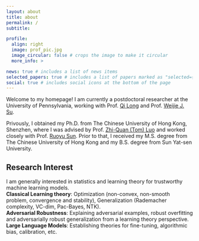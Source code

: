```yaml
---
layout: about
title: about
permalink: /
subtitle:

profile:
  align: right
  image: prof_pic.jpg
  image_circular: false # crops the image to make it circular
  more_info: >

news: true # includes a list of news items
selected_papers: true # includes a list of papers marked as "selected={true}"
social: true # includes social icons at the bottom of the page
---
```


Welcome to my homepage! I am currently a postdoctoral researcher at the University of Pennsylvania, working with Prof. [Qi Long](https://www.med.upenn.edu/long-lab/) and Prof. [Weijie J. Su](http://www-stat.wharton.upenn.edu/~suw/). 

Privously, I obtained my Ph.D. from The Chinese University of Hong Kong, Shenzhen, where I was advised by Prof. [Zhi-Quan (Tom) Luo](https://sds.cuhk.edu.cn/en/teacher/214) and worked closely with Prof. [Ruoyu Sun](https://ruoyus.github.io). Prior to that, I received my M.S. degree from The Chinese University of Hong Kong and my B.S. degree from Sun Yat-sen University.

Research Interest
---
I am generally interested in statistics and learning theory for trustworthy machine learning models.  
**Classical Learning theory**: Optimization (non-convex, non-smooth problem, convergence and stability), Generalization (Rademacher complexity, VC-dim, Pac-Bayes, NTK).  
**Adversarial Robustness**: Explaining adversarial examples, robust overfitting and adversarially robust generalization from a learning theory perspective.  
**Large Language Models**:  Establishing theories for fine-tuning, algorithmic bias, calibration, etc.
